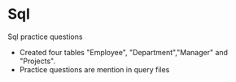 # Sql
Sql practice questions

- Created four tables "Employee", "Department","Manager" and "Projects". 
- Practice questions are mention in query files

